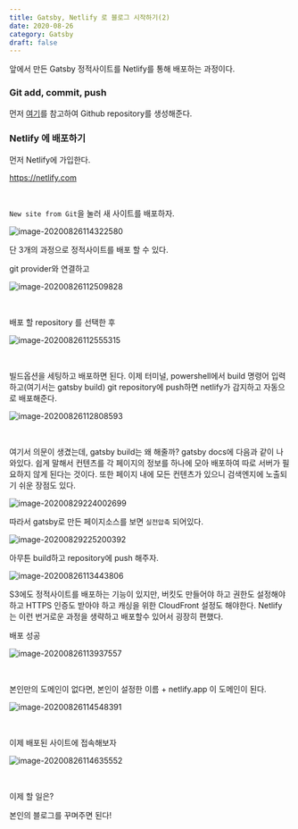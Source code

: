```yaml
---
title: Gatsby, Netlify 로 블로그 시작하기(2)
date: 2020-08-26
category: Gatsby
draft: false
---
```


앞에서 만든 Gatsby 정적사이트를 Netlify를 통해 배포하는 과정이다.

### Git add, commit, push

먼저 [여기]()를 참고하여 Github repository를 생성해준다.

### Netlify 에 배포하기

먼저 Netlify에 가입한다.

https://netlify.com

<br/>

`New site from Git`을 눌러 새 사이트를 배포하자.

![image-20200826114322580](Gatsby_2.assets/image-20200826114322580.png)

단 3개의 과정으로 정적사이트를 배포 할 수 있다.

git provider와 연결하고

![image-20200826112509828](Gatsby_2.assets/image-20200826112509828.png)

<br/>

배포 할 repository 를 선택한 후

![image-20200826112555315](Gatsby_2.assets/image-20200826112555315.png)

<br/>

빌드옵션을 세팅하고 배포하면 된다. 이제 터미널, powershell에서 build 명령어 입력하고(여기서는 gatsby build) git repository에 push하면 netlify가 감지하고 자동으로 배포해준다.  

![image-20200826112808593](Gatsby_2.assets/image-20200826112808593.png)

<br/>

여기서 의문이 생겼는데, gatsby build는 왜 해줄까? gatsby docs에 다음과 같이 나와있다. 쉽게 말해서 컨텐츠를 각 페이지의 정보를 하나에 모아 배포하여 따로 서버가 필요하지 않게 된다는 것이다. 또한 페이지 내에 모든 컨텐츠가 있으니 검색엔지에 노출되기 쉬운 장점도 있다.

![image-20200829224002699](Gatsby_2.assets/image-20200829224002699.png)

따라서 gatsby로 만든 페이지소스를 보면 `실전압축` 되어있다.

![image-20200829225200392](Gatsby_2.assets/image-20200829225200392.png)

아무튼 build하고 repository에 push 해주자.

![image-20200826113443806](Gatsby_2.assets/image-20200826113443806.png)

S3에도 정적사이트를 배포하는 기능이 있지만, 버킷도 만들어야 하고 권한도 설정해야 하고 HTTPS 인증도 받아야 하고 캐싱을 위한 CloudFront 설정도 해야한다. Netlify 는 이런 번거로운 과정을 생략하고 배포할수 있어서 굉장히 편했다.

배포 성공

![image-20200826113937557](Gatsby_2.assets/image-20200826113937557.png)

<br/>

본인만의 도메인이 없다면, 본인이 설정한 이름 + netlify.app 이 도메인이 된다.

![image-20200826114548391](Gatsby_2.assets/image-20200826114548391.png)

<br/>

이제 배포된 사이트에 접속해보자

![image-20200826114635552](Gatsby_2.assets/image-20200826114635552.png)

<br/>

이제 할 일은?

본인의 블로그를 꾸며주면 된다!